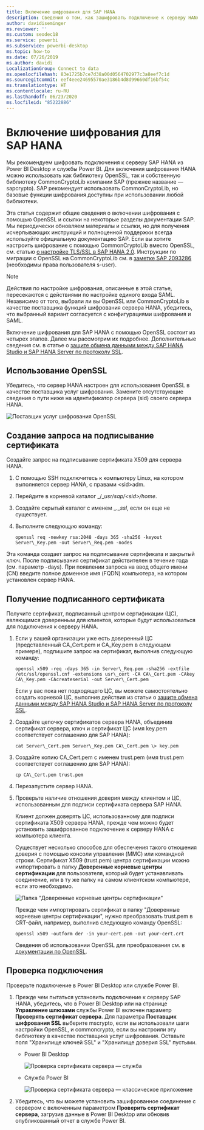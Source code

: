 ```yaml
---
title: Включение шифрования для SAP HANA
description: Сведения о том, как зашифровать подключение к серверу HANA из Power BI с помощью единого входа SAML.
author: davidiseminger
ms.reviewer: ''
ms.custom: seodec18
ms.service: powerbi
ms.subservice: powerbi-desktop
ms.topic: how-to
ms.date: 07/26/2019
ms.author: davidi
LocalizationGroup: Connect to data
ms.openlocfilehash: 83e1725b7ce7d38a00d0564702977c3a8eef7c1d
ms.sourcegitcommit: eef4eee24695570ae3186b4d8d99660df16bf54c
ms.translationtype: HT
ms.contentlocale: ru-RU
ms.lasthandoff: 06/23/2020
ms.locfileid: "85222886"
---
```

# <a name="enable-encryption-for-sap-hana"></a>Включение шифрования для SAP HANA

Мы рекомендуем шифровать подключения к серверу SAP HANA из Power BI Desktop и службы Power BI. Для включения шифрования HANA можно использовать как библиотеку OpenSSL, так и собственную библиотеку CommonCryptoLib компании SAP (прежнее название — sapcrypto). SAP рекомендует использовать CommonCryptoLib, но базовые функции шифрования доступны при использовании любой библиотеки.

Эта статья содержит общие сведения о включении шифрования с помощью OpenSSL и ссылки на некоторые разделы документации SAP. Мы периодически обновляем материалы и ссылки, но для получения исчерпывающих инструкций и полноценной поддержки всегда используйте официальную документацию SAP. Если вы хотите настроить шифрование с помощью CommonCryptoLib вместо OpenSSL, см. статью [о настройке TLS/SSL в SAP HANA 2.0](https://blogs.sap.com/2018/11/13/how-to-configure-tlsssl-in-sap-hana-2.0/). Инструкции по миграции с OpenSSL на CommonCryptoLib см. в [заметке SAP 2093286](https://launchpad.support.sap.com/#/notes/2093286) (необходимы права пользователя s-user).

> [!NOTE]
> Действия по настройке шифрования, описанные в этой статье, пересекаются с действиями по настройке единого входа SAML. Независимо от того, выбрали ли вы OpenSSL или CommonCryptoLib в качестве поставщика функций шифрования сервера HANA, убедитесь, что выбранный вариант согласуется с конфигурациями шифрования и SAML.

Включение шифрования для SAP HANA с помощью OpenSSL состоит из четырех этапов. Далее мы рассмотрим их подробнее.  Дополнительные сведения см. в статье о [защите обмена данными между SAP HANA Studio и SAP HANA Server по протоколу SSL](https://blogs.sap.com/2015/09/28/securing-the-communication-between-sap-hana-studio-and-sap-hana-server-through-ssl/).

## <a name="use-openssl"></a>Использование OpenSSL

Убедитесь, что сервер HANA настроен для использования OpenSSL в качестве поставщика услуг шифрования. Замените отсутствующие сведения о пути ниже на идентификатор сервера (sid) своего сервера HANA.

![Поставщик услуг шифрования OpenSSL](media/desktop-sap-hana-encryption/ssl-crypto-provider.png)

## <a name="create-a-certificate-signing-request"></a>Создание запроса на подписывание сертификата

Создайте запрос на подписывание сертификата X509 для сервера HANA.

1. С помощью SSH подключитесь к компьютеру Linux, на котором выполняется сервер HANA, с правами \<sid\>adm.

1. Перейдите в корневой каталог _/__usr/sap/\<sid\>/home_.

1. Создайте скрытый каталог с именем _.__ssl_, если он еще не существует.

1. Выполните следующую команду:

    ```
    openssl req -newkey rsa:2048 -days 365 -sha256 -keyout Server\_Key.pem -out Server\_Req.pem -nodes
    ```

Эта команда создает запрос на подписывание сертификата и закрытый ключ. После подписывания сертификат действителен в течение года (см. параметр -days). При появлении запроса на ввод общего имени (CN) введите полное доменное имя (FQDN) компьютера, на котором установлен сервер HANA.

## <a name="get-the-certificate-signed"></a>Получение подписанного сертификата

Получите сертификат, подписанный центром сертификации (ЦС), являющимся доверенным для клиентов, которые будут использоваться для подключения к серверу HANA.

1. Если у вашей организации уже есть доверенный ЦС (представленный CA\_Cert.pem и CA\_Key.pem в следующем примере), подпишите запрос на сертификат, выполнив следующую команду:

    ```
    openssl x509 -req -days 365 -in Server\_Req.pem -sha256 -extfile /etc/ssl/openssl.cnf -extensions usr\_cert -CA CA\_Cert.pem -CAkey CA\_Key.pem -CAcreateserial -out Server\_Cert.pem
    ```

    Если у вас пока нет подходящего ЦС, вы можете самостоятельно создать корневой ЦС, выполнив действия из статьи о [защите обмена данными между SAP HANA Studio и SAP HANA Server по протоколу SSL](https://blogs.sap.com/2015/09/28/securing-the-communication-between-sap-hana-studio-and-sap-hana-server-through-ssl/).

1. Создайте цепочку сертификатов сервера HANA, объединив сертификат сервера, ключ и сертификат ЦС (имя key.pem соответствует соглашению для SAP HANA):

    ```
    cat Server\_Cert.pem Server\_Key.pem CA\_Cert.pem \> key.pem
    ```

1. Создайте копию CA\_Cert.pem с именем trust.pem (имя trust.pem соответствует соглашению для SAP HANA):

    ```
    cp CA\_Cert.pem trust.pem
    ```

1. Перезапустите сервер HANA.

1. Проверьте наличие отношения доверия между клиентом и ЦС, использованным для подписи сертификата сервера SAP HANA.

    Клиент должен доверять ЦС, использованному для подписи сертификата X509 сервера HANA, прежде чем можно будет установить зашифрованное подключение к серверу HANA с компьютера клиента.

    Существует несколько способов для обеспечения такого отношения доверия с помощью консоли управления (MMC) или командной строки. Сертификат X509 (trust.pem) центра сертификации можно импортировать в папку **Доверенные корневые центры сертификации** для пользователя, который будет устанавливать соединение, или в ту же папку на самом клиентском компьютере, если это необходимо.

    ![Папка "Доверенные корневые центры сертификации"](media/desktop-sap-hana-encryption/trusted-root-certification.png)

    Прежде чем импортировать сертификат в папку "Доверенные корневые центры сертификации", нужно преобразовать trust.pem в CRT-файл, например, выполнив следующую команду OpenSSL:

    ```
    openssl x509 -outform der -in your-cert.pem -out your-cert.crt
    ```
    
    Сведения об использовании OpenSSL для преобразования см. в [документации по OpenSSL](https://www.openssl.org/docs/man1.0.2/man3/x509.html).

## <a name="test-the-connection"></a>Проверка подключения

Проверьте подключение в Power BI Desktop или службе Power BI.

1. Прежде чем пытаться установить подключение к серверу SAP HANA, убедитесь, что в Power BI Desktop или на странице **Управление шлюзами** службы Power BI включен параметр **Проверять сертификат сервера**. Для параметра **Поставщик шифрования SSL** выберите mscrypto, если вы использовали шаги настройки OpenSSL, и commoncrypto, если вы настроили эту библиотеку в качестве поставщика услуг шифрования. Оставьте поля "Хранилище ключей SSL" и "Хранилище доверия SSL" пустыми.

    - Power BI Desktop

        ![Проверка сертификата сервера — служба](media/desktop-sap-hana-encryption/validate-server-certificate-service.png)

    - Служба Power BI

        ![Проверка сертификата сервера — классическое приложение](media/desktop-sap-hana-encryption/validate-server-certificate-desktop.png)

1. Убедитесь, что вы можете установить зашифрованное соединение с сервером с включенным параметром **Проверить сертификат сервера**, загрузив данные в Power BI Desktop или обновив опубликованный отчет в службе Power BI.
